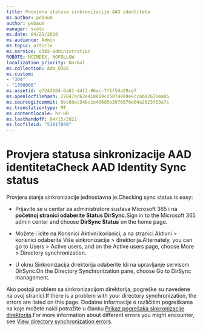 ```yaml
---
title: Provjera statusa sinkronizacije AAD identiteta
ms.author: pebaum
author: pebaum
manager: scotv
ms.date: 04/21/2020
ms.audience: Admin
ms.topic: article
ms.service: o365-administration
ROBOTS: NOINDEX, NOFOLLOW
localization_priority: Normal
ms.collection: Adm_O365
ms.custom:
- "304"
- "1300008"
ms.assetid: e7242604-6a81-44f3-86ac-7f1f5da29ce7
ms.openlocfilehash: 27847ac62e418869cc5074808e6ccab02671ea05
ms.sourcegitcommit: 8bc60ec34bc1e40685e3976576e04a2623f63a7c
ms.translationtype: MT
ms.contentlocale: hr-HR
ms.lasthandoff: 04/15/2021
ms.locfileid: "51817848"
---
```

# <a name="check-aad-identity-sync-status"></a><span data-ttu-id="a7943-102">Provjera statusa sinkronizacije AAD identiteta</span><span class="sxs-lookup"><span data-stu-id="a7943-102">Check AAD Identity Sync status</span></span>

<span data-ttu-id="a7943-103">Provjera stanja sinkronizacije jednostavna je:</span><span class="sxs-lookup"><span data-stu-id="a7943-103">Checking sync status is easy:</span></span>
  
- <span data-ttu-id="a7943-104">Prijavite se u centar za administratore sustava Microsoft 365 i na **početnoj stranici odaberite Status DirSync.**</span><span class="sxs-lookup"><span data-stu-id="a7943-104">Sign in to the Microsoft 365 admin center and choose **DirSync Status** on the home page.</span></span>

- <span data-ttu-id="a7943-105">Možete i idite na Korisnici Aktivni korisnici, a na stranici Aktivni \> korisnici odaberite Više sinkronizacije \> direktorija.</span><span class="sxs-lookup"><span data-stu-id="a7943-105">Alternately, you can go to Users \> Active users, and on the Active users page, choose More \> Directory synchronization.</span></span>

- <span data-ttu-id="a7943-106">U oknu Sinkronizacija direktorija odaberite Idi na upravljanje servisom DirSync.</span><span class="sxs-lookup"><span data-stu-id="a7943-106">On the Directory Synchronization pane, choose Go to DirSync management.</span></span>

<span data-ttu-id="a7943-107">Ako postoji problem sa sinkronizacijom direktorija, pogreške su navedene na ovoj stranici.</span><span class="sxs-lookup"><span data-stu-id="a7943-107">If there is a problem with your directory synchronization, the errors are listed on this page.</span></span> <span data-ttu-id="a7943-108">Dodatne informacije o različitim pogreškama na koje možete naići potražite u članku [Prikaz pogrešaka sinkronizacije direktorija](https://docs.microsoft.com//office365/enterprise/identify-directory-synchronization-errors).</span><span class="sxs-lookup"><span data-stu-id="a7943-108">For more information about different errors you might encounter, see [View directory synchronization errors](https://docs.microsoft.com//office365/enterprise/identify-directory-synchronization-errors).</span></span>
  
